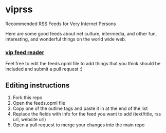 # viprss
Recommended RSS Feeds for Very Internet Persons

Here are some good feeds about net culture, intermedia, and other fun, interesting, and wonderful things on the world wide web. 

### [vip feed reader](https://rss.veryinter.net/)

Feel free to edit the feeds.opml file to add things that you think should be included and submit a pull request :&#41;

## Editing instructions
1. Fork this repo
2. Open the feeds.opml file
3. Copy one of the outline tags and paste it in at the end of the list
4. Replace the fields with info for the feed you want to add &#40;text/title, rss url, website url&#41;
5. Open a pull request to merge your changes into the main repo
